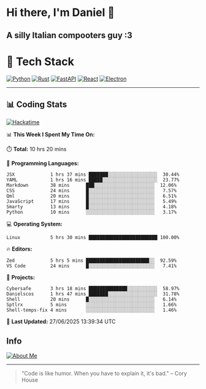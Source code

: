# Hi there, I'm Daniel 👋

## A silly Italian compooters guy :3

# 🚀 Tech Stack

[![Python](https://img.shields.io/badge/Python-3.13%2B-blue?style=for-the-badge&logo=python&logoColor=white)](https://www.python.org/)
[![Rust](https://img.shields.io/badge/Rust-1.87%2B-black?style=for-the-badge&logo=rust&logoColor=white)](https://www.rust-lang.org/)
[![FastAPI](https://img.shields.io/badge/FastAPI-0.110.0%2B-green?style=for-the-badge&logo=fastapi&logoColor=white)](https://fastapi.tiangolo.com/)
[![React](https://img.shields.io/badge/React-19.1.0%2B-blue?style=for-the-badge&logo=react&logoColor=white)](https://react.dev/)
[![Electron](https://img.shields.io/badge/Electron-36.2.0%2B-dark?style=for-the-badge&logo=electron&logoColor=white)](https://www.electronjs.org/)

---

## 📊 Coding Stats

[![Hackatime](https://img.shields.io/badge/Hackatime-Hack%20Club-orange?style=for-the-badge&logo=wakatime&logoColor=white)](https://hackatime.hackclub.com)

<!--START_SECTION:waka-->
📊 **This Week I Spent My Time On:**

⏱️ **Total:** 10 hrs 20 mins

💬 **Programming Languages:**
```text
JSX             1 hrs 37 mins ███████░░░░░░░░░░░░░░░░░░  30.44%
YAML            1 hrs 16 mins █████░░░░░░░░░░░░░░░░░░░░  23.77%
Markdown        38 mins      ███░░░░░░░░░░░░░░░░░░░░░░  12.06%
CSS             24 mins      █░░░░░░░░░░░░░░░░░░░░░░░░   7.57%
Qml             20 mins      █░░░░░░░░░░░░░░░░░░░░░░░░   6.51%
JavaScript      17 mins      █░░░░░░░░░░░░░░░░░░░░░░░░   5.49%
Smarty          13 mins      █░░░░░░░░░░░░░░░░░░░░░░░░   4.18%
Python          10 mins      ░░░░░░░░░░░░░░░░░░░░░░░░░   3.17%
```

💻 **Operating System:**
```text
Linux           5 hrs 30 mins █████████████████████████ 100.00%
```

🔥 **Editors:**
```text
Zed             5 hrs 5 mins ███████████████████████░░  92.59%
VS Code         24 mins      █░░░░░░░░░░░░░░░░░░░░░░░░   7.41%
```

📁 **Projects:**
```text
Cybersafe       3 hrs 18 mins ██████████████░░░░░░░░░░░  58.97%
Danielscos      1 hrs 47 mins ███████░░░░░░░░░░░░░░░░░░  31.78%
Shell           20 mins      █░░░░░░░░░░░░░░░░░░░░░░░░   6.14%
Sptlrx          5 mins       ░░░░░░░░░░░░░░░░░░░░░░░░░   1.66%
Shell-temps-fix 4 mins       ░░░░░░░░░░░░░░░░░░░░░░░░░   1.46%
```

📅 **Last Updated:** 27/06/2025 13:39:34 UTC

<!--END_SECTION:waka-->


## Info
[![About Me](https://img.shields.io/badge/About--Me-black?style=for-the-badge&logo=numpy&logoColor=white)](https://danielscos.github.io/about_me)

---

> "Code is like humor. When you have to explain it, it's bad." – Cory House
